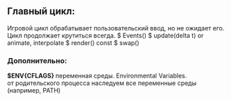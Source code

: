 ## Главный цикл:
Игровой цикл обрабатывает пользовательский ввод, но не ожидает его.
Цикл продолжает крутиться всегда.
 $ Events()
 $ update(delta t) or animate, interpolate
 $ render() const
 $ swap()
 

 


### Дополнительно:
<b> $ENV{CFLAGS} </b> 
переменная среды. Environmental Variables.<br> 
от родительского процесса наследуем все переменные среды (например, PATH)<br>


